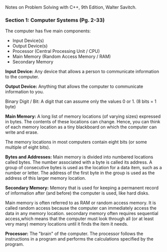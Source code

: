 Notes on Problem Solving with C++, 9th Edition, Walter Savitch.

### Section 1: Computer Systems (Pg. 2-33)

The computer has five main components:
* Input Device(s)
* Output Device(s)
* Processor (Central Processing Unit / CPU)
* Main Memory (Random Access Memory / RAM)
* Secondary Memory

**Input Device:** Any device that allows a person to communicate information to the computer.

**Output Device:** Anything that allows the computer to communicate information to you.

Binary Digit / Bit: A digit that can assume only the values 0 or 1. (8 bits = 1 byte)

**Main Memory:** A long list of memory locations (of varying sizes) expressed in bytes. The contents of these locations can change. Hence, you can think of each memory location as a tiny blackboard on which the computer can write and erase.

The memory locations in most computers contain eight bits (or some multiple of eight bits).

**Bytes and Addresses:** Main memory is divided into numbered locations called bytes. The number associated with a byte is called its address. A group of consecutive bytes is used as the location for a data item, such as a number or letter. The address of the first byte in the group is used as the address of this larger memory location.

**Secondary Memory:** Memory that is used for keeping a permanent record of information after (and before) the computer is used, like hard disks.

Main memory is often referred to as RAM or random access memory. It is called random access because the computer can immediately access the data in any memory location. secondary memory often requires sequential access,which means that the computer must look through all (or at least very many) memory locations until it finds the item it needs.

**Processor:** The "brain" of the computer. The processor follows the instructions in a program and performs the  calculations specified by the program.











